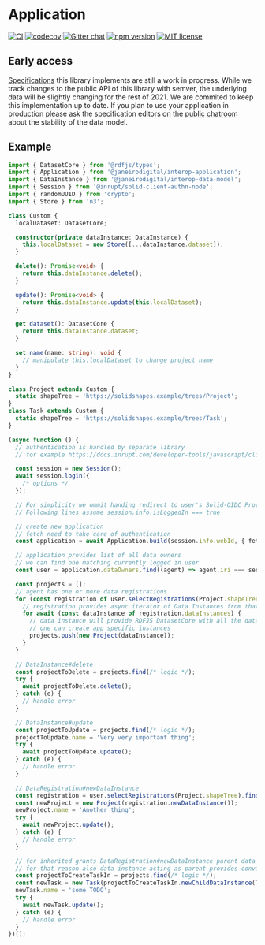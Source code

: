 # Application

[![CI](https://github.com/janeirodigital/sai-js/actions/workflows/ci.yml/badge.svg)](https://github.com/janeirodigital/sai-js/actions/workflows/ci.yml)
[![codecov](https://codecov.io/gh/janeirodigital/sai-js/branch/main/graph/badge.svg?flag=application)](https://codecov.io/gh/janeirodigital/sai-js/tree/codecov/packages/application)
[![Gitter chat](https://badges.gitter.im/gitterHQ/gitter.png)](https://gitter.im/solid/data-interoperability-panel)
[![npm version](https://badge.fury.io/js/%40janeirodigital%2Finterop-application.svg)](https://www.npmjs.com/package/@janeirodigital/interop-application)
[![MIT license](https://img.shields.io/github/license/janeirodigital/sai-js)](https://github.com/janeirodigital/sai-js/blob/main/LICENSE)

## Early access

[Specifications](https://github.com/solid/data-interoperability-panel#solid-application-interoperability)
this library implements are still a work in progress. While we track changes
to the public API of this library with semver, the underlying data will be slightly changing
for the rest of 2021. We are commited to keep this implementation up to date.
If you plan to use your application in production please ask the specification editors
on the [public chatroom](https://gitter.im/solid/data-interoperability-panel)
about the stability of the data model.

## Example

```ts
import { DatasetCore } from '@rdfjs/types';
import { Application } from '@janeirodigital/interop-application';
import { DataInstance } from '@janeirodigital/interop-data-model';
import { Session } from '@inrupt/solid-client-authn-node';
import { randomUUID } from 'crypto';
import { Store } from 'n3';

class Custom {
  localDataset: DatasetCore;

  constructor(private dataInstance: DataInstance) {
    this.localDataset = new Store([...dataInstance.dataset]);
  }

  delete(): Promise<void> {
    return this.dataInstance.delete();
  }

  update(): Promise<void> {
    return this.dataInstance.update(this.localDataset);
  }

  get dataset(): DatasetCore {
    return this.dataInstance.dataset;
  }

  set name(name: string): void {
    // manipulate this.localDataset to change project name
  }
}

class Project extends Custom {
  static shapeTree = 'https://solidshapes.example/trees/Project';
}
class Task extends Custom {
  static shapeTree = 'https://solidshapes.example/trees/Task';
}

(async function () {
  // authentication is handled by separate library
  // for example https://docs.inrupt.com/developer-tools/javascript/client-libraries/authentication/

  const session = new Session();
  await session.login({
    /* options */
  });

  // For simplicity we ommit handing redirect to user's Solid-OIDC Provider
  // Following lines assume session.info.isLoggedIn === true

  // create new application
  // fetch need to take care of authentication
  const application = await Application.build(session.info.webId, { fetch: session.fetch, randomUUID });

  // application provides list of all data owners
  // we can find one matching currently logged in user
  const user = application.dataOwners.find((agent) => agent.iri === session.info.webId);

  const projects = [];
  // agent has one or more data registrations
  for (const registration of user.selectRegistrations(Project.shapeTree)) {
    // registration provides async iterator of Data Instances from that data registration
    for await (const dataInstance of registration.dataInstances) {
      // data instance will provide RDFJS DatasetCore with all the data
      // one can create app specific instances
      projects.push(new Project(dataInstance));
    }
  }

  // DataInstance#delete
  const projectToDelete = projects.find(/* logic */);
  try {
    await projectToDelete.delete();
  } catch (e) {
    // handle error
  }

  // DataInstance#update
  const projectToUpdate = projects.find(/* logic */);
  projectToUpdate.name = 'Very very important thing';
  try {
    await projectToUpdate.update();
  } catch (e) {
    // handle error
  }

  // DataRegistration#newDataInstance
  const registration = user.selectRegistrations(Project.shapeTree).find(/* logic */);
  const newProject = new Project(registration.newDataInstance());
  newProject.name = 'Another thing';
  try {
    await newProject.update();
  } catch (e) {
    // handle error
  }

  // for inherited grants DataRegistration#newDataInstance parent data instance is required
  // for that reason also data instance acting as parent provides convienience method
  const projectToCreateTaskIn = projects.find(/* logic */);
  const newTask = new Task(projectToCreateTaskIn.newChildDataInstance(Task.shapeTree));
  newTask.name = 'some TODO';
  try {
    await newTask.update();
  } catch (e) {
    // handle error
  }
})();
```
